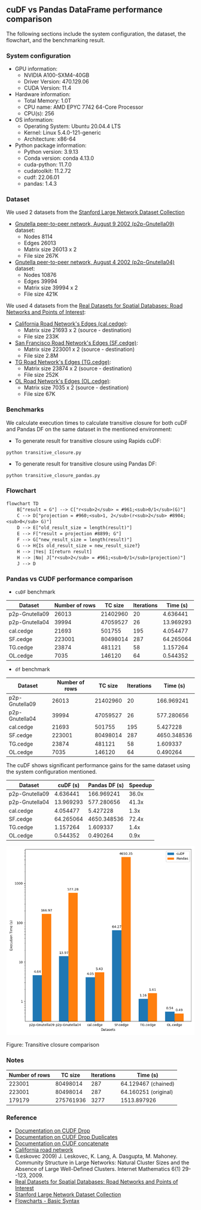 ## cuDF vs Pandas DataFrame performance comparison

The following sections include the system configuration, the dataset, the
flowchart, and the benchmarking result.

### System configuration

- GPU information:
    - NVIDIA A100-SXM4-40GB
    - Driver Version: 470.129.06
    - CUDA Version: 11.4
- Hardware information:
    - Total Memory: 1.0T
    - CPU name: AMD EPYC 7742 64-Core Processor
    - CPU(s): 256
- OS information:
    - Operating System: Ubuntu 20.04.4 LTS
    - Kernel: Linux 5.4.0-121-generic
    - Architecture: x86-64
- Python package information:
    - Python version: 3.9.13
    - Conda version: conda 4.13.0
    - cuda-python: 11.7.0
    - cudatoolkit: 11.2.72
    - cudf: 22.06.01
    - pandas: 1.4.3

### Dataset

We used 2 datasets from
the [Stanford Large Network Dataset Collection](https://snap.stanford.edu/data/index.html)

- [Gnutella peer-to-peer network, August 9 2002 (p2p-Gnutella09)](https://snap.stanford.edu/data/p2p-Gnutella09.html)
  dataset:
    - Nodes 8114
    - Edges 26013
    - Matrix size 26013 x 2
    - File size 267K
- [Gnutella peer-to-peer network, August 4 2002 (p2p-Gnutella04)](https://snap.stanford.edu/data/p2p-Gnutella04.html)
  dataset:
    - Nodes 10876
    - Edges 39994
    - Matrix size 39994 x 2
    - File size 421K

We used 4 datasets from the
[Real Datasets for Spatial Databases: Road Networks and Points of Interest](https://www.cs.utah.edu/~lifeifei/SpatialDataset.htm):

- [California Road Network's Edges (cal.cedge)](https://www.cs.utah.edu/~lifeifei/research/tpq/cal.cedge):
    - Matrix size 21693 x 2 (source - destination)
    - File size 233K
- [San Francisco Road Network's Edges (SF.cedge)](https://www.cs.utah.edu/~lifeifei/research/tpq/SF.cedge):
    - Matrix size 223001 x 2 (source - destination)
    - File size 2.8M
- [TG Road Network's Edges (TG.cedge)](https://www.cs.utah.edu/~lifeifei/research/tpq/TG.cedge):
    - Matrix size 23874 x 2 (source - destination)
    - File size 252K
- [OL Road Network's Edges (OL.cedge)](https://www.cs.utah.edu/~lifeifei/research/tpq/OL.cedge):
    - Matrix size 7035 x 2 (source - destination)
    - File size 67K

### Benchmarks

We calculate execution times to calculate transitive closure for both cuDF and
Pandas DF on the same dataset in the mentioned environment:

- To generate result for transitive closure using Rapids cuDF:

```commandline
python transitive_closure.py
```

- To generate result for transitive closure using Pandas DF:

```commandline
python transitive_closure_pandas.py
```

### Flowchart

```mermaid
flowchart TD
    B["result = G"] --> C["r<sub>2</sub> = #961;<sub>0/1</sub>(G)"]
    C --> D["projection = #960;<sub>1, 2</sub>(r<sub>2</sub> #8904;<sub>0</sub> G)"]
    D --> E["old_result_size = length(result)"]
    E --> F["result = projection #8899; G"]
    F --> G["new_result_size = length(result)"]
    G --> H{Is old_result_size = new_result_size?}
    H --> |Yes| I[return result]
    H --> |No| J["r<sub>2</sub> = #961;<sub>0/1</sub>(projection)"]
    J --> D
```

### Pandas vs CUDF performance comparison

- `cuDF` benchmark

| Dataset        | Number of rows   | TC size   | Iterations   | Time (s)   |
|----------------|------------------|-----------|--------------|------------|
| p2p-Gnutella09 | 26013            | 21402960  | 20           | 4.636441   |
| p2p-Gnutella04 | 39994            | 47059527  | 26           | 13.969293  |
| cal.cedge      | 21693            | 501755    | 195          | 4.054477   |
| SF.cedge       | 223001           | 80498014  | 287          | 64.265064  |
| TG.cedge       | 23874            | 481121    | 58           | 1.157264   |
| OL.cedge       | 7035             | 146120    | 64           | 0.544352   |

- `df` benchmark

| Dataset        | Number of rows   | TC size   | Iterations   | Time (s)    |
|----------------|------------------|-----------|--------------|-------------|
| p2p-Gnutella09 | 26013            | 21402960  | 20           | 166.969241  |
| p2p-Gnutella04 | 39994            | 47059527  | 26           | 577.280656  |
| cal.cedge      | 21693            | 501755    | 195          | 5.427228    |
| SF.cedge       | 223001           | 80498014  | 287          | 4650.348536 |
| TG.cedge       | 23874            | 481121    | 58           | 1.609337    |
| OL.cedge       | 7035             | 146120    | 64           | 0.490264    |

The cuDF shows significant performance gains for the same dataset using the
system configuration mentioned.

| Dataset           | cuDF (s)  | Pandas DF (s)   | Speedup |
|-------------------|-----------|-----------------|---------|
| p2p-Gnutella09    | 4.636441  | 166.969241      | 36.0x   |
| p2p-Gnutella04    | 13.969293 | 577.280656      | 41.3x   |
| cal.cedge         | 4.054477  | 5.427228        | 1.3x    |
| SF.cedge          | 64.265064 | 4650.348536     | 72.4x   |
| TG.cedge          | 1.157264  | 1.609337        | 1.4x    |
| OL.cedge          | 0.544352  | 0.490264        | 0.9x    |

![alt performance comparison](screenshots/tc.png)

Figure: Transitive closure comparison

### Notes

| Number of rows | TC size | Iterations | Time (s)            |
|----------------| --- | --- |---------------------|
| 223001         | 80498014 | 287 | 64.129467 (chained) |
| 223001         | 80498014 | 287 | 64.160251 (original) |
| 179179         | 275761936 | 3277 | 1513.897926 |

### Reference

- [Documentation on CUDF Drop](https://docs.rapids.ai/api/cudf/nightly/api_docs/api/cudf.DataFrame.drop.html)
- [Documentation on CUDF Drop Duplicates](https://docs.rapids.ai/api/cudf/stable/api_docs/api/cudf.DataFrame.drop_duplicates.html?highlight=duplicate#cudf.DataFrame.drop_duplicates)
- [Documentation on CUDF concatenate](https://docs.rapids.ai/api/cudf/stable/api_docs/api/cudf.concat.html?highlight=concat#cudf.concat)
- [California road network](https://snap.stanford.edu/data/roadNet-CA.html)
- (Leskovec 2009) J. Leskovec, K. Lang, A. Dasgupta, M. Mahoney. Community
  Structure in Large Networks: Natural Cluster Sizes and the Absence of Large
  Well-Defined Clusters. Internet Mathematics 6(1) 29--123, 2009.
- [Real Datasets for Spatial Databases: Road Networks and Points of Interest](https://www.cs.utah.edu/~lifeifei/SpatialDataset.htm)
- [Stanford Large Network Dataset Collection](https://snap.stanford.edu/data/index.html)
- [Flowcharts - Basic Syntax](https://mermaid-js.github.io/mermaid/#/flowchart)